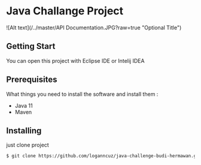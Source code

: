 Java Challange Project
=====================================

![Alt text](/../master/API Documentation.JPG?raw=true "Optional Title")

## Getting Start

You can open this project with Eclipse IDE or Intelij IDEA

## Prerequisites

What things you need to install the software and install them :

* Java 11
* Maven 

## Installing

just clone project  

```sh
$ git clone https://github.com/loganncuz/java-challenge-budi-hermawan.git

```


 
